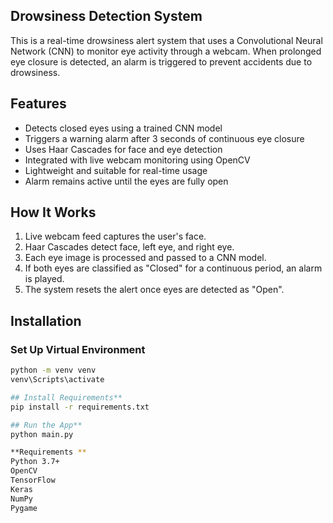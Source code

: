 ##  Drowsiness Detection System
This is a real-time drowsiness alert system that uses a Convolutional Neural Network (CNN) to monitor eye activity through a webcam. When prolonged eye closure is detected, an alarm is triggered to prevent accidents due to drowsiness.

## Features
- Detects closed eyes using a trained CNN model
- Triggers a warning alarm after 3 seconds of continuous eye closure
- Uses Haar Cascades for face and eye detection
- Integrated with live webcam monitoring using OpenCV
- Lightweight and suitable for real-time usage
- Alarm remains active until the eyes are fully open

## How It Works 
1. Live webcam feed captures the user's face.
2. Haar Cascades detect face, left eye, and right eye.
3. Each eye image is processed and passed to a CNN model.
4. If both eyes are classified as "Closed" for a continuous period, an alarm is played.
5. The system resets the alert once eyes are detected as "Open".

## Installation

### Set Up Virtual Environment

```bash
python -m venv venv
venv\Scripts\activate

## Install Requirements**
pip install -r requirements.txt

## Run the App**
python main.py

**Requirements **
Python 3.7+
OpenCV
TensorFlow
Keras
NumPy
Pygame
